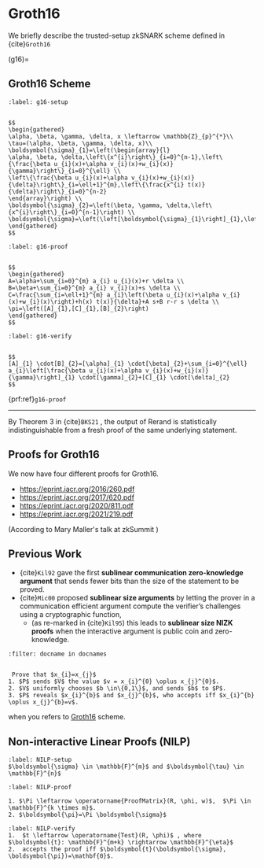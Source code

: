 # Groth16
We briefly describe the trusted-setup zkSNARK scheme defined in {cite}`Groth16`



(g16)=
## Groth16 Scheme

````{prf:algorithm} $(\sigma, \tau) \leftarrow \operatorname{Setup}(R)$
:label: g16-setup


$$
\begin{gathered}
\alpha, \beta, \gamma, \delta, x \leftarrow \mathbb{Z}_{p}^{*}\\
\tau=(\alpha, \beta, \gamma, \delta, x)\\
\boldsymbol{\sigma}_{1}=\left(\begin{array}{l}
\alpha, \beta, \delta,\left\{x^{i}\right\}_{i=0}^{n-1},\left\{\frac{\beta u_{i}(x)+\alpha v_{i}(x)+w_{i}(x)}{\gamma}\right\}_{i=0}^{\ell} \\
\left\{\frac{\beta u_{i}(x)+\alpha v_{i}(x)+w_{i}(x)}{\delta}\right\}_{i=\ell+1}^{m},\left\{\frac{x^{i} t(x)}{\delta}\right\}_{i=0}^{n-2}
\end{array}\right) \\
\boldsymbol{\sigma}_{2}=\left(\beta, \gamma, \delta,\left\{x^{i}\right\}_{i=0}^{n-1}\right) \\
\boldsymbol{\sigma}=\left(\left[\boldsymbol{\sigma}_{1}\right]_{1},\left[\boldsymbol{\sigma}_{2}\right]_{2}\right)
\end{gathered}
$$
````


```{prf:algorithm} $\pi \leftarrow \operatorname{Prove}\left(R, \sigma, a_{1}, \ldots, a_{m}\right)$
:label: g16-proof


$$
\begin{gathered}
A=\alpha+\sum_{i=0}^{m} a_{i} u_{i}(x)+r \delta \\ B=\beta+\sum_{i=0}^{m} a_{i} v_{i}(x)+s \delta \\
C=\frac{\sum_{i=\ell+1}^{m} a_{i}\left(\beta u_{i}(x)+\alpha v_{i}(x)+w_{i}(x)\right)+h(x) t(x)}{\delta}+A s+B r-r s \delta \\
\pi=\left([A]_{1},[C]_{1},[B]_{2}\right)
\end{gathered}
$$
```


```{prf:algorithm} $0 / 1 \leftarrow \operatorname{Vfy}\left(R, \sigma, a_{1}, \ldots, a_{\ell}, \pi\right)$
:label: g16-verify


$$
[A]_{1} \cdot[B]_{2}=[\alpha]_{1} \cdot[\beta]_{2}+\sum_{i=0}^{\ell} a_{i}\left[\frac{\beta u_{i}(x)+\alpha v_{i}(x)+w_{i}(x)}{\gamma}\right]_{1} \cdot[\gamma]_{2}+[C]_{1} \cdot[\delta]_{2}
$$
```

{prf:ref}`g16-proof`

---



By Theorem 3 in {cite}`BKS21` , the output of Rerand is statistically indistinguishable from a fresh proof of the same underlying statement.


## Proofs for Groth16
We now have four different proofs for Groth16. 

- https://eprint.iacr.org/2016/260.pdf
- https://eprint.iacr.org/2017/620.pdf
- https://eprint.iacr.org/2020/811.pdf
- https://eprint.iacr.org/2021/219.pdf
 
 (According to Mary Maller's talk at zkSummit )

## Previous Work

- {cite}`Kil92` gave the first **sublinear communication zero-knowledge argument** that sends fewer bits than the size of the statement to be proved.
- {cite}`Mic00` proposed **sublinear size arguments** by letting the prover in a communication efficient argument compute the verifier’s challenges using a cryptographic function, 
	- (as re-marked in {cite}`Kil95`) this leads to **sublinear size NIZK proofs** when the interactive argument is public coin and zero-knowledge.


```{bibliography}
:filter: docname in docnames
```


```{prf:algorithm} PROVE-EQUAL-NAIVE $\left(x_{i}, x_{j}\right)$ 

 Prove that $x_{i}=x_{j}$
1. $P$ sends $V$ the value $v = x_{i}^{0} \oplus x_{j}^{0}$.
2. $V$ uniformly chooses $b \in\{0,1\}$, and sends $b$ to $P$.
3. $P$ reveals $x_{i}^{b}$ and $x_{j}^{b}$, who accepts iff $x_{i}^{b} \oplus x_{j}^{b}=v$.

```


when you refers to [Groth16](g16) scheme.


## Non-interactive Linear Proofs (NILP)

```{prf:algorithm} $(\boldsymbol{\sigma}, \boldsymbol{\tau}) \leftarrow \operatorname{Setup}(R)$
:label: NILP-setup
$\boldsymbol{\sigma} \in \mathbb{F}^{m}$ and $\boldsymbol{\tau} \in \mathbb{F}^{n}$
```

```{prf:algorithm} $\boldsymbol{\pi} \leftarrow \operatorname{Prove}(R, \boldsymbol{\sigma}, \phi, w)$
:label: NILP-proof

1. $\Pi \leftarrow \operatorname{ProofMatrix}(R, \phi, w)$,  $\Pi \in \mathbb{F}^{k \times m}$.
2. $\boldsymbol{\pi}=\Pi \boldsymbol{\sigma}$
```


```{prf:algorithm} $0 / 1 \leftarrow \operatorname{Vfy}(R, \boldsymbol{\sigma}, \phi, \pi)$
:label: NILP-verify
1.  $t \leftarrow \operatorname{Test}(R, \phi)$ , where $\boldsymbol{t}: \mathbb{F}^{m+k} \rightarrow \mathbb{F}^{\eta}$
2.  accepts the proof iff $\boldsymbol{t}(\boldsymbol{\sigma}, \boldsymbol{\pi})=\mathbf{0}$.
```




